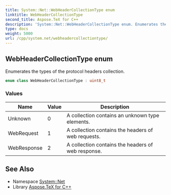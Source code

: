 ```yaml
---
title: System::Net::WebHeaderCollectionType enum
linktitle: WebHeaderCollectionType
second_title: Aspose.TeX for C++
description: 'System::Net::WebHeaderCollectionType enum. Enumerates the types of the protocol headers collection in C++.'
type: docs
weight: 5000
url: /cpp/system.net/webheadercollectiontype/
---
```

## WebHeaderCollectionType enum


Enumerates the types of the protocol headers collection.

```cpp
enum class WebHeaderCollectionType : uint8_t
```

### Values

| Name | Value | Description |
| --- | --- | --- |
| Unknown | 0 | A collection contains an unknown type elements. |
| WebRequest | 1 | A collection contains the headers of web requests. |
| WebResponse | 2 | A collection contains the headers of web response. |

## See Also

* Namespace [System::Net](../)
* Library [Aspose.TeX for C++](../../)
